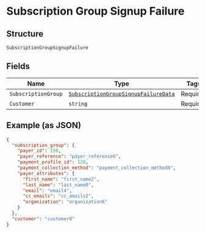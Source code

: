 
# Subscription Group Signup Failure

## Structure

`SubscriptionGroupSignupFailure`

## Fields

| Name | Type | Tags | Description |
|  --- | --- | --- | --- |
| `SubscriptionGroup` | [`SubscriptionGroupSignupFailureData`](../../doc/models/subscription-group-signup-failure-data.md) | Required | - |
| `Customer` | `string` | Required | - |

## Example (as JSON)

```json
{
  "subscription_group": {
    "payer_id": 150,
    "payer_reference": "payer_reference6",
    "payment_profile_id": 128,
    "payment_collection_method": "payment_collection_method8",
    "payer_attributes": {
      "first_name": "first_name2",
      "last_name": "last_name0",
      "email": "email4",
      "cc_emails": "cc_emails2",
      "organization": "organization6"
    }
  },
  "customer": "customer8"
}
```

